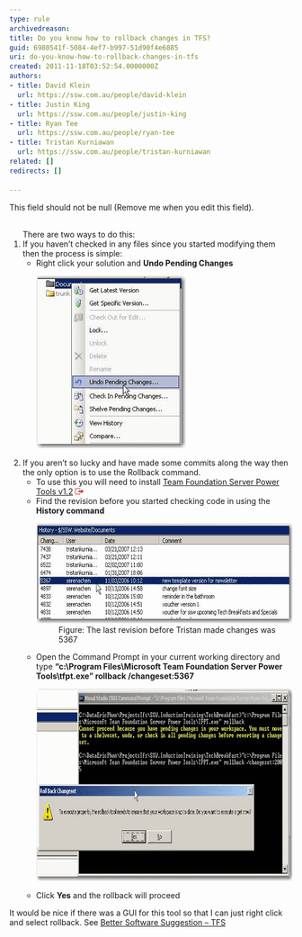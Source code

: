 ```yaml
---
type: rule
archivedreason: 
title: Do you know how to rollback changes in TFS?
guid: 6980541f-5084-4ef7-b997-51d90f4e6885
uri: do-you-know-how-to-rollback-changes-in-tfs
created: 2011-11-18T03:52:54.0000000Z
authors:
- title: David Klein
  url: https://ssw.com.au/people/david-klein
- title: Justin King
  url: https://ssw.com.au/people/justin-king
- title: Ryan Tee
  url: https://ssw.com.au/people/ryan-tee
- title: Tristan Kurniawan
  url: https://ssw.com.au/people/tristan-kurniawan
related: []
redirects: []

---
```



This field should not be null (Remove me when you edit this field).
<br><excerpt class='endintro'></excerpt><br>
<ol>There are two ways to do this: <li>If you haven’t checked in any files since you started modifying them then the process is simple: <ul><li>Right click your solution and <b>Undo Pending Changes</b><dl><dt><img alt="Undo Pending changes" src="rollback1.gif" width="266" height="307" /> </dt></dl></li></ul></li>
<li>If you aren’t so lucky and have made some commits along the way then the only option is to use the Rollback command. <ul><li>To use this you will need to install <a href="http://www.ssw.com.au/ssw/Redirect/TFSPowerToolsDownload.htm">Team Foundation Server Power Tools v1.2</a> <img title="You are now leaving SSW" src="../../assets/external.gif" alt="" /></li>
<li>Find the revision before you started checking code in using the <b>History command</b><dl><dt><img alt="Revision List" src="rollback2.gif" width="595" height="178" /></dt>
<dd>Figure: The last revision before Tristan made changes was 5367</dd></dl></li>
<li>Open the Command Prompt in your current working directory and type <b>“c:\Program Files\Microsoft Team Foundation Server Power Tools\tfpt.exe” rollback /changeset:5367</b><dl><dt><img alt="Rollback Changeset" src="rollback3.gif" width="807" height="342" /> </dt></dl></li>
<li>Click <b>Yes</b> and the rollback will proceed </li></ul></li></ol>
<p>It would be nice if there was a GUI for this tool so that I can just right click and select rollback. See <a href="http://www.ssw.com.au/ssw/Standards/BetterSoftwareSuggestions/TeamFoundationServer.aspx#RollbackGUI">Better Software Suggestion – TFS</a></p>


